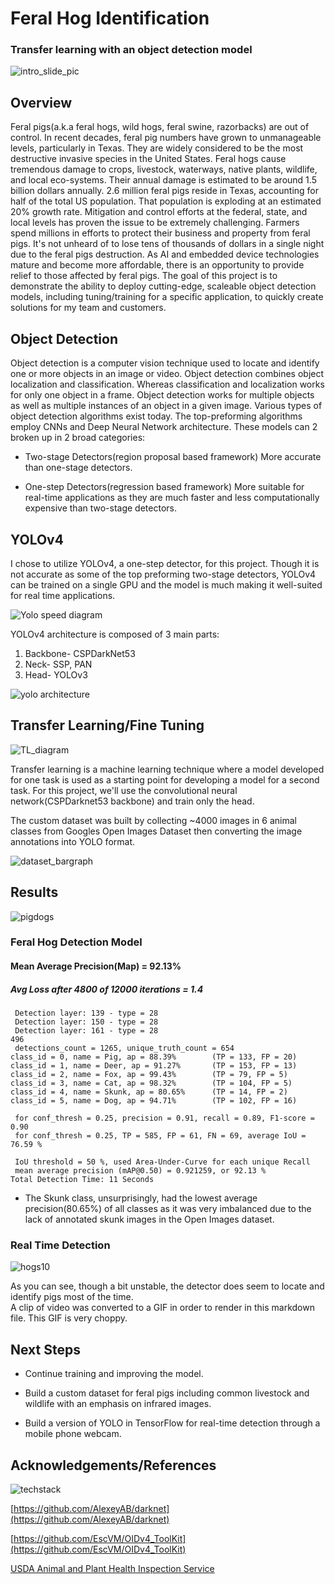# Feral Hog Identification
### Transfer learning with an object detection model

 ![intro_slide_pic](YOLO_images/coverhogs.jpg)

## Overview

Feral pigs(a.k.a feral hogs, wild hogs, feral swine, razorbacks) are out of control.  In recent decades, feral pig numbers have grown to unmanageable levels, particularly in Texas.  They are widely considered to be the most destructive invasive species in the United States.  Feral hogs cause tremendous damage to crops, livestock, waterways, native plants, wildlife, and local eco-systems.  Their annual damage is estimated to be around 1.5 billion dollars annually.  2.6 million feral pigs reside in Texas, accounting for half of the total US population.  That population is exploding at an estimated 20% growth rate.  Mitigation and control efforts at the federal, state, and local levels has proven the issue to be extremely challenging. Farmers spend millions in efforts to protect their business and property from feral pigs.  It's not unheard of to lose tens of thousands of dollars in a single night due to the feral pigs destruction.  As AI and embedded device technologies mature and become more affordable, there is an opportunity to provide relief to those affected by feral pigs.  The goal of this project is to demonstrate the ability to deploy cutting-edge, scaleable object detection models, including tuning/training for a specific application, to quickly create solutions for my team and customers.

## Object Detection

Object detection is a computer vision technique used to locate and identify one or more objects in an image or video.  Object detection combines object localization and classification.  Whereas classification and localization works for only one object in a frame.  Object detection works for multiple objects as well as multiple instances of an object in a given image.  Various types of object detection algorithms exist today.  The top-preforming algorithms employ CNNs and Deep Neural Network architecture.
These models can 2 broken up in 2 broad categories:

 * Two-stage Detectors(region proposal based framework)
    More accurate than one-stage detectors.

 * One-step Detectors(regression based framework)
    More suitable for real-time applications as they are much faster and less computationally expensive than two-stage detectors.

## YOLOv4

I chose to utilize YOLOv4, a one-step detector, for this project. Though it is not accurate as some of the top preforming two-stage detectors, YOLOv4 can be trained on a single GPU and the model is much making it well-suited for real time applications.

 ![Yolo speed diagram](YOLO_images/yolo_coco_markdown.png)


YOLOv4 architecture is composed of 3 main parts:

 1. Backbone- CSPDarkNet53
 2. Neck- SSP, PAN
 3. Head- YOLOv3
 
  ![yolo architecture](YOLO_images/yolo_block.png)

## Transfer Learning/Fine Tuning
 ![TL_diagram](YOLO_images/TL_markdown.png)
 
 Transfer learning is a machine learning technique where a model developed for one task is used as a starting point for developing a model for a second task.  For this project, we'll use the convolutional neural network(CSPDarknet53 backbone) and train only the head.

 The custom dataset was built by collecting ~4000 images in 6 animal classes from Googles Open Images Dataset then converting the image annotations into YOLO format.
 
 ![dataset_bargraph](YOLO_images/pig_dataset_distribution.png)

## Results
 ![pigdogs](YOLO_images/pigdogs_correct.png)

### Feral Hog Detection Model
#### Mean Average Precision(Map) = 92.13%
##### Avg Loss after 4800 of 12000 iterations = 1.4


```calculation mAP (mean average precision)...
 Detection layer: 139 - type = 28 
 Detection layer: 150 - type = 28 
 Detection layer: 161 - type = 28 
496
 detections_count = 1265, unique_truth_count = 654  
class_id = 0, name = Pig, ap = 88.39%   	 (TP = 133, FP = 20) 
class_id = 1, name = Deer, ap = 91.27%   	 (TP = 153, FP = 13) 
class_id = 2, name = Fox, ap = 99.43%   	 (TP = 79, FP = 5) 
class_id = 3, name = Cat, ap = 98.32%   	 (TP = 104, FP = 5) 
class_id = 4, name = Skunk, ap = 80.65%   	 (TP = 14, FP = 2) 
class_id = 5, name = Dog, ap = 94.71%   	 (TP = 102, FP = 16) 

 for conf_thresh = 0.25, precision = 0.91, recall = 0.89, F1-score = 0.90 
 for conf_thresh = 0.25, TP = 585, FP = 61, FN = 69, average IoU = 76.59 % 

 IoU threshold = 50 %, used Area-Under-Curve for each unique Recall 
 mean average precision (mAP@0.50) = 0.921259, or 92.13 % 
Total Detection Time: 11 Seconds
```
* The Skunk class, unsurprisingly, had the lowest average precision(80.65%) of all classes as it was very imbalanced due to the lack of annotated skunk images in the Open Images dataset.  

### Real Time Detection
 ![hogs10](YOLO_images/hogs10.gif)

As you can see, though a bit unstable, the detector does seem to locate and identify pigs most of the time.  
A clip of video was converted to a GIF in order to render in this markdown file.  This GIF is very choppy. 

## Next Steps

* Continue training and improving the model.

* Build a custom dataset for feral pigs including common livestock and wildlife with an emphasis on infrared images. 

* Build a version of YOLO in TensorFlow for real-time detection through a mobile phone webcam. 


## Acknowledgements/References
![techstack](YOLO_images/tech_stack.png)

[https://github.com/AlexeyAB/darknet](https://github.com/AlexeyAB/darknet)

[https://github.com/EscVM/OIDv4_ToolKit](https://github.com/EscVM/OIDv4_ToolKit)

[USDA Animal and Plant Health Inspection Service](https://www.aphis.usda.gov/aphis/ourfocus/wildlifedamage/operational-activities/feral-swine)

